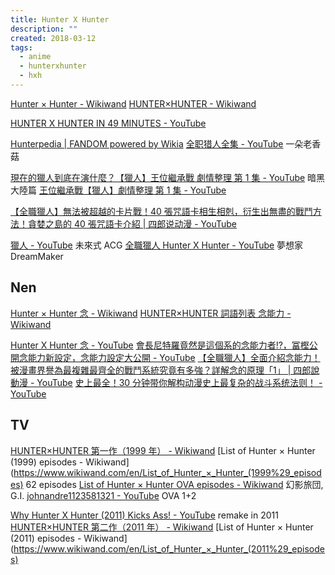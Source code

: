 ```yaml
---
title: Hunter X Hunter
description: ""
created: 2018-03-12
tags:
  - anime
  - hunterxhunter
  - hxh
---
```


[Hunter × Hunter - Wikiwand](https://www.wikiwand.com/en/Hunter_×_Hunter)
[HUNTER×HUNTER - Wikiwand](https://www.wikiwand.com/zh/HUNTER×HUNTER)

[HUNTER X HUNTER IN 49 MINUTES - YouTube](https://www.youtube.com/watch?v=eGIkGo-lGm0)

[Hunterpedia | FANDOM powered by Wikia](http://hunterxhunter.fandom.com/wiki/Hunterpedia)
[全职猎人全集 - YouTube](https://www.youtube.com/playlist?list=PLnYLDv2h47jDfhEpq1Wcgq2ORyCslGBAw) 一朵老香菇

[現在的獵人到底在演什麼？【獵人】王位繼承戰 劇情整理 第 1 集 - YouTube](https://www.youtube.com/watch?v=efC7bIpMqso) 暗黑大陸篇
[王位繼承戰【獵人】劇情整理 第 1 集 - YouTube](https://www.youtube.com/watch?v=efC7bIpMqso)

[【全職獵人】無法被超越的卡片戰！40 張咒語卡相生相剋，衍生出無盡的戰鬥方法！貪婪之島的 40 張咒語卡介紹 | 四郎说动漫 - YouTube](https://www.youtube.com/watch?v=KOIv8JXuT4I)

[獵人 - YouTube](https://www.youtube.com/playlist?list=PLI0oExPDZ-97dLot8q1oKx8pNCtOUlz1l) 未來式 ACG
[全職獵人 Hunter X Hunter - YouTube](https://www.youtube.com/playlist?list=PLHGtcOQ0hBC54WFgVFqf4OU3kJH03BTSA) 夢想家 DreamMaker

## Nen

[Hunter × Hunter 念 - Wikiwand](https://www.wikiwand.com/en/Hunter_×_Hunter#/Setting)
[HUNTER×HUNTER 詞語列表 念能力 - Wikiwand](https://www.wikiwand.com/zh/HUNTER×HUNTER詞語列表#/念能力)

[Hunter X Hunter 念 - YouTube](https://www.youtube.com/playlist?list=PLB_IY29eVwsXHZt7AFqvRp_0VFuNbMZA3)
[會長尼特羅竟然是這個系的念能力者!?，冨樫公開念能力新設定，念能力設定大公開 - YouTube](https://www.youtube.com/watch?v=FHdRrSWLEB0)
[【全職獵人】全面介紹念能力！被漫畫界譽為最複雜最齊全的戰鬥系統究竟有多強？詳解念的原理「1」 | 四郎說動漫 - YouTube](https://www.youtube.com/watch?v=EBNumRNDHLI)
[史上最全！30 分钟带你解构动漫史上最复杂的战斗系统法则！ - YouTube](https://www.youtube.com/watch?v=hZqWjbZQOwY)

## TV

[HUNTER×HUNTER 第一作（1999 年） - Wikiwand](https://www.wikiwand.com/zh/HUNTER×HUNTER#/第一作（1999年）)
[List of Hunter × Hunter (1999) episodes - Wikiwand](https://www.wikiwand.com/en/List_of_Hunter_×_Hunter_(1999%29_episodes) 62 episodes
[List of Hunter × Hunter OVA episodes - Wikiwand](https://www.wikiwand.com/en/List_of_Hunter_×_Hunter_OVA_episodes) 幻影旅団, G.I.
[johnandre1123581321 - YouTube](https://www.youtube.com/user/johnandre1123581321/search?query=Hunter+X+Hunter) OVA 1+2

[Why Hunter X Hunter (2011) Kicks Ass! - YouTube](https://www.youtube.com/watch?v=xnt5zE-Cu1A) remake in 2011
[HUNTER×HUNTER 第二作（2011 年） - Wikiwand](https://www.wikiwand.com/zh/HUNTER×HUNTER#/第二作（2011年）)
[List of Hunter × Hunter (2011) episodes - Wikiwand](https://www.wikiwand.com/en/List_of_Hunter_×_Hunter_(2011%29_episodes)
